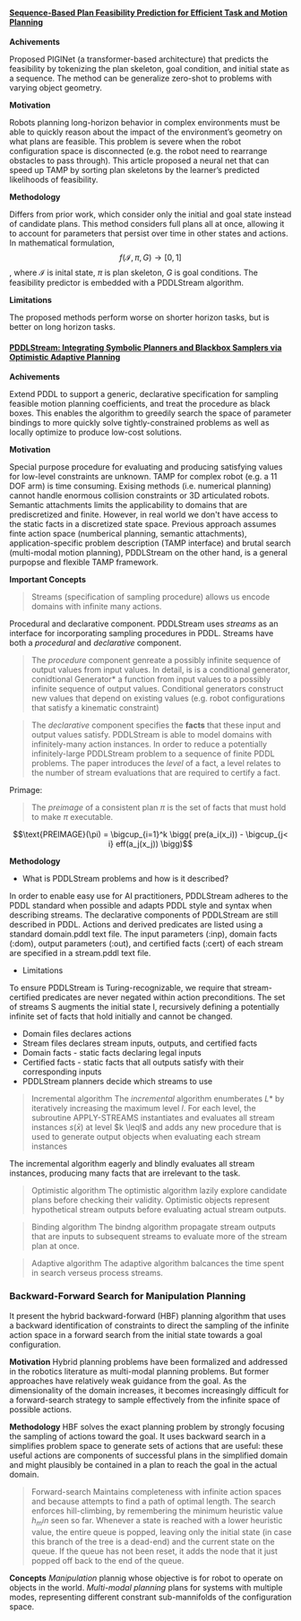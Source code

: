 #### [Sequence-Based Plan Feasibility Prediction for Efficient Task and Motion Planning](https://arxiv.org/pdf/2211.01576.pdf)

**Achivements**

Proposed PIGINet (a transformer-based architecture) that predicts the feasibility by tokenizing the plan skeleton, goal condition, and initial state as a sequence. The method can be generalize zero-shot to problems with varying object geometry.

**Motivation**

Robots planning long-horizon behavior in complex environments must be able to quickly reason about the impact of the environment’s geometry on what plans are feasible. This problem is severe when the robot configuration space is disconnected (e.g. the robot need to rearrange obstacles to pass through). This article proposed a neural net that can speed up TAMP by sorting plan skeletons by the learner’s predicted likelihoods of feasibility.

**Methodology**

Differs from prior work, which consider  only the initial and goal state instead of candidate plans. This method considers full plans all at once, allowing it to account for parameters that persist over time in other states and actions. In mathematical formulation, $$f(\mathcal{I},\pi,G) \rightarrow [0,1]$$, where $\mathcal{I}$ is inital state, $\pi$ is plan skeleton, $G$ is goal conditions. The feasibility predictor is embedded with a PDDLStream algorithm.

**Limitations**

The proposed methods perform worse on shorter horizon tasks, but is better on long horizon tasks.



#### [PDDLStream: Integrating Symbolic Planners and Blackbox Samplers via Optimistic Adaptive Planning](https://arxiv.org/pdf/1802.08705.pdf)

**Achivements**

Extend PDDL to support a generic, declarative specification for sampling feasible motion planning coefficients, and treat the procedure as black boxes. This enables the algorithm to greedily search the space of parameter bindings to more quickly solve tightly-constrained problems as well as locally optimize to produce low-cost solutions.

**Motivation**

Special purpose procedure for evaluating and producing satisfying values for low-level constraints are unknown. TAMP for complex robot (e.g. a 11 DOF arm) is time consuming. Exising methods (i.e. numerical planning) cannot handle enormous collision constraints or 3D articulated robots. Semantic attachments limits the applicability to domains that are prediscretized and finite. However, in real world we don't have access to the static facts in a discretized state space. Previous approach assumes finte action space (numberical planning, semantic attachments), application-specific problem description (TAMP interface) and brutal search (multi-modal motion planning), PDDLStream on the other hand, is a general purpopse and flexible TAMP framework.

**Important Concepts**

> Streams (specification of sampling procedure) allows us encode domains with infinite many actions.
 
Procedural and declarative component. PDDLStream uses *streams* as an interface for incorporating sampling procedures in PDDL. Streams have both a *procedural* and *declarative* component. 

> The *procedure* component genreate a possibly infinite sequence of output values from input values. In detail, is is a conditional generator, conidtional Generator* a function from input values to a possibly infinite sequence of output values. Conditional generators construct new values that depend on existing values (e.g. robot configurations that satisfy a kinematic constraint)

> The *declarative* component specifies the **facts** that these input and output values satisfy. PDDLStream is able to model domains with infinitely-many action instances. In order to reduce a potentially infinitely-large PDDLStream problem to a sequence of finite PDDL problems. The paper introduces the *level* of a fact, a level relates to the number of stream evaluations that are required to certify a fact.

Primage:

> The *preimage* of a consistent plan $\pi$ is the set of facts that must hold to make $\pi$ executable.

$$\text{PREIMAGE}(\pi) = \bigcup_{i=1}^k \bigg( pre(a_i(x_i)) - \bigcup_{j< i} eff(a_j(x_j)) \bigg)$$

**Methodology**

- What is PDDLStream problems and how is it described?

In order to enable easy use for AI practitioners, PDDLStream adheres to the PDDL standard when possible and adapts PDDL style and syntax when describing streams. The declarative components of PDDLStream are still described in PDDL. Actions and derived predicates are listed using a standard domain.pddl text file. The input parameters (:inp), domain facts (:dom), output parameters (:out), and certified facts (:cert) of each stream are specified in a stream.pddl text file.

- Limitations

To ensure PDDLStream is Turing-recognizable, we require that stream-certified predicates are never negated within action preconditions. The set of streams S augments the initial state I, recursively defining a potentially infinite set of facts that hold initially and cannot be changed.

- Domain files declares actions
- Stream files declares stream inputs, outputs, and certified facts
- Domain facts - static facts declaring legal inputs 
- Certified facts - static facts that all outputs satisfy with their corresponding inputs
- PDDLStream planners decide which streams to use

> Incremental algorithm
The *incremental* algorithm enumberates $L*$ by iteratively increasing the maximum level $l$. For each level, the subroutine APPLY-STREAMS instantiates and evaluates all stream instances $s(\bar{x})$ at level $k \leql$ and adds any new procedure that is used to generate output objects when evaluating each stream instances

The incremental algorithm eagerly and blindly evaluates all stream instances, producing many facts that are irrelevant to the task. 

> Optimistic algorithm
The optimistic algorithm lazily explore candidate plans before checking their validity. Optimistic objects represent hypothetical stream outputs before evaluating actual stream outputs.

> Binding algorithm
The bindng algorithm propagate stream outputs that are inputs to subsequent streams to evaluate more of the stream plan at once. 

> Adaptive algorithm
The adaptive algorithm balcances the time spent in search verseus process streams.

### Backward-Forward Search for Manipulation Planning

It present the hybrid backward-forward (HBF) planning algorithm that uses a backward identification of constraints to direct the sampling of the infinite action space in a forward search from the initial state towards a goal configuration.

**Motivation**
Hybrid planning problems have been formalized and addressed in the robotics literature as multi-modal planning problems. But former approaches have relatively weak guidance from the goal. As the dimensionality of the domain increases, it becomes increasingly difficult for a forward-search strategy to sample effectively from the infinite space of possible actions.

**Methodology**
HBF solves the exact planning problem by strongly focusing the sampling of actions toward the goal. It uses backward search in a simplifies problem space to generate sets of actions that are useful: these useful actions are components of successful plans in the simplified domain and might plausibly be contained in a plan to reach the goal in the actual domain.

> Forward-search
Maintains completeness with infinite action spaces and because attempts to find a path of optimal length. The search enforces hill-climbing, by remembering the minimum heuristic value $h_min$ seen so far. Whenever a state is reached with a lower heuristic value, the entire queue is popped, leaving only the initial state (in case this branch of the tree is a dead-end) and the current state on the queue. If the queue has not been reset, it adds the node that it just popped off back to the end of the queue.

**Concepts**
*Manipulation* plannig whose objective is for robot to operate on objects in the world.
*Multi-modal planning* plans for systems with multiple modes, representing different constrant sub-mannifolds of the configuration space.

